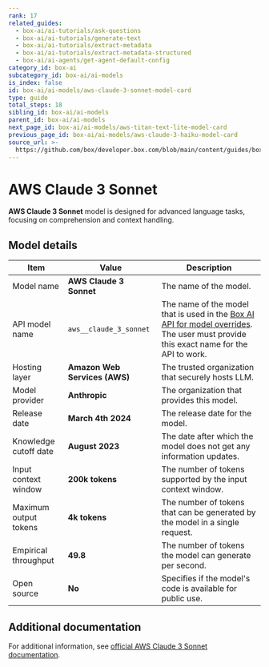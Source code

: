 ```yaml
---
rank: 17
related_guides:
  - box-ai/ai-tutorials/ask-questions
  - box-ai/ai-tutorials/generate-text
  - box-ai/ai-tutorials/extract-metadata
  - box-ai/ai-tutorials/extract-metadata-structured
  - box-ai/ai-agents/get-agent-default-config
category_id: box-ai
subcategory_id: box-ai/ai-models
is_index: false
id: box-ai/ai-models/aws-claude-3-sonnet-model-card
type: guide
total_steps: 18
sibling_id: box-ai/ai-models
parent_id: box-ai/ai-models
next_page_id: box-ai/ai-models/aws-titan-text-lite-model-card
previous_page_id: box-ai/ai-models/aws-claude-3-haiku-model-card
source_url: >-
  https://github.com/box/developer.box.com/blob/main/content/guides/box-ai/ai-models/aws-claude-3-sonnet-model-card.md
---
```

# AWS Claude 3 Sonnet

**AWS Claude 3 Sonnet** model is designed for advanced language tasks, focusing on comprehension and context handling.

## Model details

| Item  | Value | Description |
|-----------|----------|----------|
|Model name|**AWS Claude 3 Sonnet**| The name of the model. |
|API model name|`aws__claude_3_sonnet`| The name of the model that is used in the [Box AI API for model overrides][overrides]. The user must provide this exact name for the API to work. |
|Hosting layer|  **Amazon Web Services (AWS)** | The trusted organization that securely hosts LLM. |
|Model provider|**Anthropic**| The organization that provides this model. |
|Release date| **March 4th 2024** | The release date for the model.|
|Knowledge cutoff date| **August 2023**| The date after which the model does not get any information updates. |
|Input context window |**200k tokens**| The number of tokens supported by the input context window.|
|Maximum output tokens | **4k tokens** |The number of tokens that can be generated by the model in a single request.|
|Empirical throughput| **49.8** | The number of tokens the model can generate per second.|
|Open source | **No** | Specifies if the model's code is available for public use.|

## Additional documentation

For additional information, see [official AWS Claude 3 Sonnet documentation][aws-claude].

[aws-claude]: https://aws.amazon.com/bedrock/claude/
[overrides]: g://box-ai/ai-agents/ai-agent-overrides